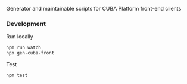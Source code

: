 Generator and maintainable scripts for CUBA Platform front-end clients

### Development
Run locally
```bash
npm run watch
npx gen-cuba-front
```

Test
```bash
npm test
```